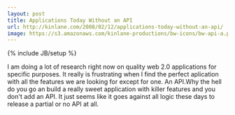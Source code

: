 ```yaml
---
layout: post
title: Applications Today Without an API
url: http://kinlane.com/2008/02/12/applications-today-without-an-api/
image: https://s3.amazonaws.com/kinlane-productions/bw-icons/bw-api-a.png
---
```

{% include JB/setup %}
I am doing a lot of research right now on quality web 2.0 applications for specific purposes.  It really is frustrating when I find the perfect aplication with all the features we are looking for except for one.  An API.Why the hell do you go an build a really sweet application with killer features and you don't add an API. It just seems like it goes against all logic these days to release a partial or no API at all.
